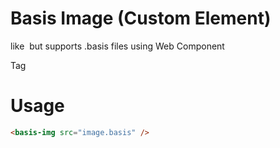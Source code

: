 # Basis Image (Custom Element)

like <img> but supports .basis files using Web Component

Tag <basis-img>

# Usage

```html
<basis-img src="image.basis" />
```